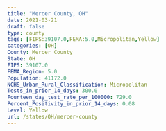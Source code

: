 ```yaml
---
title: "Mercer County, OH"
date: 2021-03-21
draft: false
type: county
tags: [FIPS:39107.0,FEMA:5.0,Micropolitan,Yellow]
categories: [OH]
County: Mercer County
State: OH
FIPS: 39107.0
FEMA_Region: 5.0
Population: 41172.0
NCHS_Urban_Rural_Classification: Micropolitan
Tests_in_prior_14_days: 300.0
Fourteen_day_test_rate_per_100000: 729.0
Percent_Positivity_in_prior_14_days: 0.08
Level: Yellow
url: /states/OH/mercer-county
---
```




